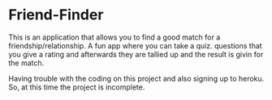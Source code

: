 # Friend-Finder

This is an application that allows you to find a good match for a friendship/relationship. 
A fun app where you can take a quiz. questions that you give a rating and afterwards they are tallied up and the result is givin for the match.


Having trouble with the coding on this project and also signing up to heroku. So, at this time the project is incomplete.